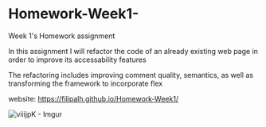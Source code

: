 # Homework-Week1-
Week 1's Homework assignment


In this assignment I will refactor the code of an already existing web page in order to improve its accessability features

The refactoring includes improving comment quality, semantics, as well as transforming the framework to incorporate flex

website: https://filipalh.github.io/Homework-Week1/

![viiijpK - Imgur](https://user-images.githubusercontent.com/89649055/133178258-ffec3f51-4314-45d9-be57-34ce2cbbea11.png)
                  

